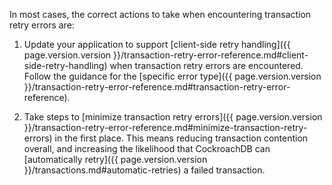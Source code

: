 In most cases, the correct actions to take when encountering transaction retry errors are:

1. Update your application to support [client-side retry handling]({{ page.version.version }}/transaction-retry-error-reference.md#client-side-retry-handling) when transaction retry errors are encountered. Follow the guidance for the [specific error type]({{ page.version.version }}/transaction-retry-error-reference.md#transaction-retry-error-reference).

1. Take steps to [minimize transaction retry errors]({{ page.version.version }}/transaction-retry-error-reference.md#minimize-transaction-retry-errors) in the first place. This means reducing transaction contention overall, and increasing the likelihood that CockroachDB can [automatically retry]({{ page.version.version }}/transactions.md#automatic-retries) a failed transaction.